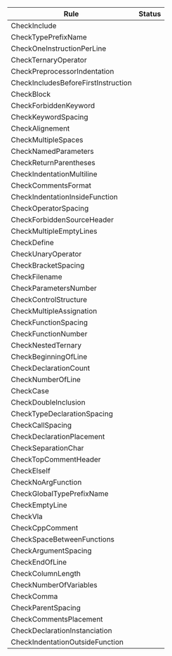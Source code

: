 | Rule                                             | Status   |
| ------------------------------------------------ | -------- |
|CheckInclude                                      |          |
|CheckTypePrefixName                               |          |
|CheckOneInstructionPerLine                        |          |
|CheckTernaryOperator                              |          |
|CheckPreprocessorIndentation                      |          |
|CheckIncludesBeforeFirstInstruction               |          |
|CheckBlock                                        |          |
|CheckForbiddenKeyword                             |          |
|CheckKeywordSpacing                               |          |
|CheckAlignement                                   |          |
|CheckMultipleSpaces                               |          |
|CheckNamedParameters                              |          |
|CheckReturnParentheses                            |          |
|CheckIndentationMultiline                         |          |
|CheckCommentsFormat                               |          |
|CheckIndentationInsideFunction                    |          |
|CheckOperatorSpacing                              |          |
|CheckForbiddenSourceHeader                        |          |
|CheckMultipleEmptyLines                           |          |
|CheckDefine                                       |          |
|CheckUnaryOperator                                |          |
|CheckBracketSpacing                               |          |
|CheckFilename                                     |          |
|CheckParametersNumber                             |          |
|CheckControlStructure                             |          |
|CheckMultipleAssignation                          |          |
|CheckFunctionSpacing                              |          |
|CheckFunctionNumber                               |          |
|CheckNestedTernary                                |          |
|CheckBeginningOfLine                              |          |
|CheckDeclarationCount                             |          |
|CheckNumberOfLine                                 |          |
|CheckCase                                         |          |
|CheckDoubleInclusion                              |          |
|CheckTypeDeclarationSpacing                       |          |
|CheckCallSpacing                                  |          |
|CheckDeclarationPlacement                         |          |
|CheckSeparationChar                               |          |
|CheckTopCommentHeader                             |          |
|CheckElseIf                                       |          |
|CheckNoArgFunction                                |          |
|CheckGlobalTypePrefixName                         |          |
|CheckEmptyLine                                    |          |
|CheckVla                                          |          |
|CheckCppComment                                   |          |
|CheckSpaceBetweenFunctions                        |          |
|CheckArgumentSpacing                              |          |
|CheckEndOfLine                                    |          |
|CheckColumnLength                                 |          |
|CheckNumberOfVariables                            |          |
|CheckComma                                        |          |
|CheckParentSpacing                                |          |
|CheckCommentsPlacement                            |          |
|CheckDeclarationInstanciation                     |          |
|CheckIndentationOutsideFunction                   |          |